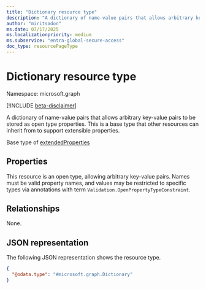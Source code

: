 ```yaml
---
title: "Dictionary resource type"
description: "A dictionary of name-value pairs that allows arbitrary key-value pairs to be stored as open type properties."
author: "miritsadon"
ms.date: 07/17/2025
ms.localizationpriority: medium
ms.subservice: "entra-global-secure-access"
doc_type: resourcePageType
---
```


# Dictionary resource type

Namespace: microsoft.graph

[!INCLUDE [beta-disclaimer](../../includes/beta-disclaimer.md)]

A dictionary of name-value pairs that allows arbitrary key-value pairs to be stored as open type properties. This is a base type that other resources can inherit from to support extensible properties.

Base type of [extendedProperties](../resources/networkaccess-extendedproperties.md)

## Properties
This resource is an open type, allowing arbitrary key-value pairs. Names must be valid property names, and values may be restricted to specific types via annotations with term `Validation.OpenPropertyTypeConstraint`.

## Relationships
None.

## JSON representation
The following JSON representation shows the resource type.
<!-- {
  "blockType": "resource",
  "@odata.type": "microsoft.graph.Dictionary",
  "openType": true
}
-->
``` json
{
  "@odata.type": "#microsoft.graph.Dictionary"
}
```
